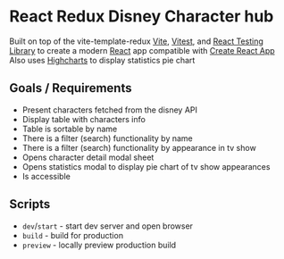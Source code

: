 # React Redux Disney Character hub

Built on top of the vite-template-redux [Vite](https://vitejs.dev/), [Vitest](https://vitest.dev/), and [React Testing Library](https://github.com/testing-library/react-testing-library) to create a modern [React](https://react.dev/) app compatible with [Create React App](https://create-react-app.dev/)
Also uses [Highcharts](https://www.highcharts.com/?credits) to display statistics pie chart

## Goals / Requirements

- Present characters fetched from the disney API
- Display table with characters info
- Table is sortable by name
- There is a filter (search) functionality by name
- There is a filter (search) functionality by appearance in tv show
- Opens character detail modal sheet
- Opens statistics modal to display pie chart of tv show appearances
- Is accessible

## Scripts

- `dev`/`start` - start dev server and open browser
- `build` - build for production
- `preview` - locally preview production build
